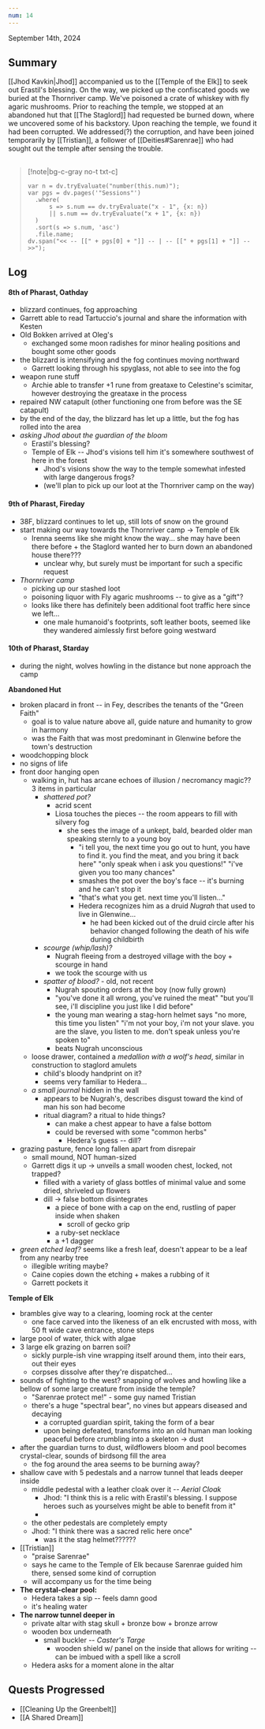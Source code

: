 ```yaml
---
num: 14
---
```

September 14th, 2024

## Summary
[[Jhod Kavkin|Jhod]] accompanied us to the [[Temple of the Elk]] to seek out Erastil's blessing. On the way, we picked up the confiscated goods we buried at the Thornriver camp. We've poisoned a crate of whiskey with fly agaric mushrooms. Prior to reaching the temple, we stopped at an abandoned hut that [[The Staglord]] had requested be burned down, where we uncovered some of his backstory. Upon reaching the temple, we found it had been corrupted. We addressed(?) the corruption, and have been joined temporarily by [[Tristian]], a follower of [[Deities#Sarenrae]] who had sought out the temple after sensing the trouble.

##
>[!note|bg-c-gray no-t txt-c]
>```dataviewjs
>var n = dv.tryEvaluate("number(this.num)");
>var pgs = dv.pages('"Sessions"')
>	.where(
>		s => s.num == dv.tryEvaluate("x - 1", {x: n})
>		|| s.num == dv.tryEvaluate("x + 1", {x: n})
>	)
>	.sort(s => s.num, 'asc')
>	.file.name;
>dv.span("<< -- [[" + pgs[0] + "]] -- | -- [[" + pgs[1] + "]] -- >>");
>```

## Log
#### **8th of Pharast**, Oathday
- blizzard continues, fog approaching
- Garrett able to read Tartuccio's journal and share the information with Kesten
- Old Bokken arrived at Oleg's
	- exchanged some moon radishes for minor healing positions and bought some other goods
- the blizzard is intensifying and the fog continues moving northward
	- Garrett looking through his spyglass, not able to see into the fog
- weapon rune stuff
	- Archie able to transfer +1 rune from greataxe to Celestine's scimitar, however destroying the greataxe in the process
- repaired NW catapult (other functioning one from before was the SE catapult)
- by the end of the day, the blizzard has let up a little, but the fog has rolled into the area
- *asking Jhod about the guardian of the bloom*
	- Erastil's blessing? 
	- Temple of Elk -- Jhod's visions tell him it's somewhere southwest of here in the forest
		- Jhod's visions show the way to the temple somewhat infested with large dangerous frogs?
		- (we'll plan to pick up our loot at the Thornriver camp on the way)

#### **9th of Pharast**, Fireday
- 38F, blizzard continues to let up, still lots of snow on the ground
- start making our way towards the Thornriver camp -> Temple of Elk
	- Irenna seems like she might know the way... she may have been there before + the Staglord wanted her to burn down an abandoned house there???
		- unclear why, but surely must be important for such a specific request
- *Thornriver camp*
	- picking up our stashed loot
	- poisoning liquor with Fly agaric mushrooms -- to give as a "gift"?
	- looks like there has definitely been additional foot traffic here since we left...
		- one male humanoid's footprints, soft leather boots, seemed like they wandered aimlessly first before going westward

#### **10th of Pharast**, Starday
- during the night, wolves howling in the distance but none approach the camp

**Abandoned Hut**
- broken placard in front -- in Fey, describes the tenants of the "Green Faith"
	- goal is to value nature above all, guide nature and humanity to grow in harmony
	- was the Faith that was most predominant in Glenwine before the town's destruction
- woodchopping block
- no signs of life
- front door hanging open
	- walking in, hut has arcane echoes of illusion / necromancy magic?? 3 items in particular
		- *shattered pot?*
			- acrid scent
			- Liosa touches the pieces -- the room appears to fill with silvery fog
				- she sees the image of a unkept, bald, bearded older man speaking sternly to a young boy
					- "i tell you, the next time you go out to hunt, you have to find it. you find the meat, and you bring it back here" "only speak when i ask you questions!" "i've given you too many chances"
					- smashes the pot over the boy's face -- it's burning and he can't stop it
					- "that's what you get. next time you'll listen..."
					- Hedera recognizes him as a druid *Nugrah* that used to live in Glenwine...
						- he had been kicked out of the druid circle after his behavior changed following the death of his wife during childbirth
		- *scourge (whip/lash)?*
			- Nugrah fleeing from a destroyed village with the boy + scourge in hand
			- we took the scourge with us
		- *spatter of blood?* - old, not recent
			- Nugrah spouting orders at the boy (now fully grown)
			- "you've done it all wrong, you've ruined the meat" "but you'll see, i'll discipline you just like I did before"
			- the young man wearing a stag-horn helmet says "no more, this time you listen" "i'm not your boy, i'm not your slave. you are the slave, you listen to me. don't speak unless you're spoken to"
			- beats Nugrah unconscious
	- loose drawer, contained a *medallion with a wolf's head*, similar in construction to staglord amulets
		- child's bloody handprint on it?
		- seems very familiar to Hedera...
	- *a small journal* hidden in the wall
		- appears to be Nugrah's, describes disgust toward the kind of man his son had become
		- ritual diagram? a ritual to hide things?
			- can make a chest appear to have a false bottom
			- could be reversed with some "common herbs"
				- Hedera's guess -- dill?
- grazing pasture, fence long fallen apart from disrepair
	- small mound, NOT human-sized
	- Garrett digs it up -> unveils a small wooden chest, locked, not trapped?
		- filled with a variety of glass bottles of minimal value and some dried, shriveled up flowers
		- dill -> false bottom disintegrates
			- a piece of bone with a cap on the end, rustling of paper inside when shaken
				- scroll of gecko grip
			- a ruby-set necklace
			- a +1 dagger
- *green etched leaf?* seems like a fresh leaf, doesn't appear to be a leaf from any nearby tree
	- illegible writing maybe?
	- Caine copies down the etching + makes a rubbing of it
	- Garrett pockets it

**Temple of Elk**
- brambles give way to a clearing, looming rock at the center
	- one face carved into the likeness of an elk encrusted with moss, with 50 ft wide cave entrance, stone steps
- large pool of water, thick with algae
- 3 large elk grazing on barren soil?
	- sickly purple-ish vine wrapping itself around them, into their ears, out their eyes
	- corpses dissolve after they're dispatched...
- sounds of fighting to the west? snapping of wolves and howling like a bellow of some large creature from inside the temple?
	- "Sarenrae protect me!" - some guy named Tristian
	- there's a huge "spectral bear", no vines but appears diseased and decaying
		- a corrupted guardian spirit, taking the form of a bear
		- upon being defeated, transforms into an old human man looking peaceful before crumbling into a skeleton -> dust
- after the guardian turns to dust, wildflowers bloom and pool becomes crystal-clear, sounds of birdsong fill the area
	- the fog around the area seems to be burning away?
- shallow cave with 5 pedestals and a narrow tunnel that leads deeper inside
	- middle pedestal with a leather cloak over it -- *Aerial Cloak*
		- Jhod: "I think this is a relic with Erastil's blessing. I suppose heroes such as yourselves might be able to benefit from it"
		- 
	- the other pedestals are completely empty
	- Jhod: "I think there was a sacred relic here once"
		- was it the stag helmet??????
- [[Tristian]]
	- "praise Sarenrae"
	- says he came to the Temple of Elk because Sarenrae guided him there, sensed some kind of corruption
	- will accompany us for the time being
- **The crystal-clear pool:**
	- Hedera takes a sip -- feels damn good
	- it's healing water
- **The narrow tunnel deeper in**
	- private altar with stag skull + bronze bow + bronze arrow
	- wooden box underneath
		- small buckler -- *Caster's Targe*
			- wooden shield w/ panel on the inside that allows for writing -- can be imbued with a spell like a scroll
	- Hedera asks for a moment alone in the altar

## Quests Progressed
- [[Cleaning Up the Greenbelt]]
- [[A Shared Dream]]